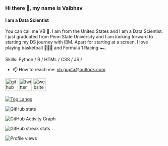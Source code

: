### Hi there 👋, my name is Vaibhav
#### I am a Data Scientist

You can call me VB 🏐. I am from the United States and I am a Data Scientist. I just graduated from Penn State University and I am looking forward to starting my DS journey with IBM. Apart for starting at a screen, I love playing basketball ⛹🏼‍♂️ and Formula 1 Racing 🏎.

Skills: Python / R / HTML / CSS / JS /

- 📫 How to reach me: vb.gupta@outlook.com 


[<img src='https://cdn.jsdelivr.net/npm/simple-icons@3.0.1/icons/github.svg' alt='github' height='40'>](https://github.com/vbgupta)  [<img src='https://cdn.jsdelivr.net/npm/simple-icons@3.0.1/icons/twitter.svg' alt='twitter' height='40'>](https://twitter.com/https://twitter.com/VbThEGuPTa)  [<img src='https://cdn.jsdelivr.net/npm/simple-icons@3.0.1/icons/icloud.svg' alt='website' height='40'>](http://www.vbgupta.me)  

[![Top Langs](https://github-readme-stats.vercel.app/api/top-langs/?username=vbgupta)](https://github.com/anuraghazra/github-readme-stats)

![GitHub stats](https://github-readme-stats.vercel.app/api?username=vbgupta&show_icons=true)  

![GitHub Activity Graph](https://activity-graph.herokuapp.com/graph?username=vbgupta)  

![GitHub streak stats](https://github-readme-streak-stats.herokuapp.com/?user=vbgupta)  

![Profile views](https://gpvc.arturio.dev/vbgupta)  
